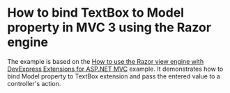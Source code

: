 # How to bind TextBox to Model property in MVC 3 using the Razor engine


<p>The example is based on the <a href="https://www.devexpress.com/Support/Center/p/E2837">How to use the Razor view engine with DevExpress Extensions for ASP.NET MVC</a> example. It demonstrates how to bind Model property to TextBox extension and pass the entered value to a controller's action.</p>

<br/>


